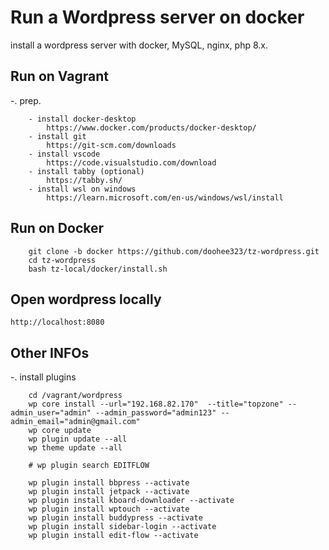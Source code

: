 # Run a Wordpress server on docker

install a wordpress server with docker, MySQL, nginx, php 8.x. 

## Run on Vagrant
-. prep.
```
    - install docker-desktop
  		https://www.docker.com/products/docker-desktop/
	- install git
  		https://git-scm.com/downloads
	- install vscode
  		https://code.visualstudio.com/download
	- install tabby (optional)
  		https://tabby.sh/
	- install wsl on windows
		https://learn.microsoft.com/en-us/windows/wsl/install

```

## Run on Docker
```
    git clone -b docker https://github.com/doohee323/tz-wordpress.git
    cd tz-wordpress
	bash tz-local/docker/install.sh
```

## Open wordpress locally
	http://localhost:8080


## Other INFOs
-. install plugins
```
	cd /vagrant/wordpress
	wp core install --url="192.168.82.170"  --title="topzone" --admin_user="admin" --admin_password="admin123" --admin_email="admin@gmail.com"
	wp core update
	wp plugin update --all
	wp theme update --all
	
	# wp plugin search EDITFLOW

	wp plugin install bbpress --activate
	wp plugin install jetpack --activate
	wp plugin install kboard-downloader --activate
	wp plugin install wptouch --activate
	wp plugin install buddypress --activate
	wp plugin install sidebar-login --activate
	wp plugin install edit-flow --activate
	
```
